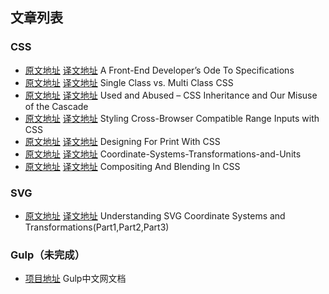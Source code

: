 ## 文章列表
### CSS
* [原文地址](http://www.smashingmagazine.com/2014/10/09/front-end-development-ode-to-specifications/) [译文地址](AFEDOTS.md) A Front-End Developer’s Ode To Specifications 
* [原文地址](http://technology.customink.com/blog/2014/09/19/single-class-vs-multi-class-css/) [译文地址](SCVMCC.md) Single Class vs. Multi Class CSS
* [原文地址](http://www.phase2technology.com/blog/used-and-abused-css-inheritance-and-our-misuse-of-the-cascade/) [译文地址](UAACIAOMOTC.md) Used and Abused – CSS Inheritance and Our Misuse of the Cascade 
* [原文地址](http://css-tricks.com/styling-cross-browser-compatible-range-inputs-css/) [译文地址](/SCBCRIWC) Styling Cross-Browser Compatible Range Inputs with CSS 
* [原文地址](http://www.smashingmagazine.com/2015/01/07/designing-for-print-with-css/) [译文地址](DFPWC/dfpwc.md) Designing For Print With CSS
* [原文地址](http://www.w3.org/TR/SVG/coords.html#Introduction) [译文地址](CSTAU.md) Coordinate-Systems-Transformations-and-Units
* [原文地址](http://sarasoueidan.com/blog/compositing-and-blending-in-css/) [译文地址](/CABIC/CABIC.md) Compositing And Blending In CSS

### SVG
* [原文地址](http://sarasoueidan.com/blog/svg-coordinate-systems/) [译文地址](/USCSAT) Understanding SVG Coordinate Systems and Transformations(Part1,Part2,Part3) 

### Gulp（未完成）
* [项目地址](https://github.com/cn-gulp) Gulp中文网文档 
